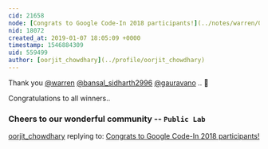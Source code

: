 ```yaml
---
cid: 21658
node: [Congrats to Google Code-In 2018 participants!](../notes/warren/01-07-2019/congrats-to-google-code-in-2018-participants)
nid: 18072
created_at: 2019-01-07 18:05:09 +0000
timestamp: 1546884309
uid: 559499
author: [oorjit_chowdhary](../profile/oorjit_chowdhary)
---
```


 Thank you [@warren](/profile/warren) [@bansal_sidharth2996](/profile/bansal_sidharth2996) [@gauravano](/profile/gauravano) .. 🎉 

Congratulations to all winners..

### Cheers to our wonderful community -- `Public Lab`

[oorjit_chowdhary](../profile/oorjit_chowdhary) replying to: [Congrats to Google Code-In 2018 participants!](../notes/warren/01-07-2019/congrats-to-google-code-in-2018-participants)


